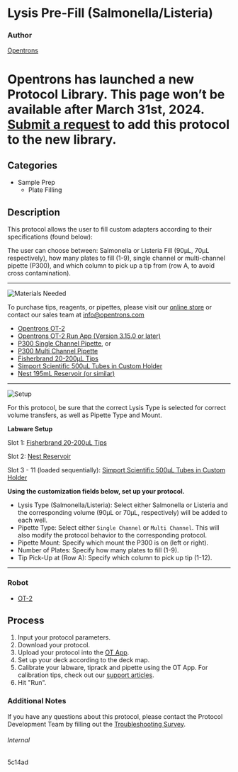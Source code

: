 # Lysis Pre-Fill (Salmonella/Listeria)

### Author
[Opentrons](https://opentrons.com/)


# Opentrons has launched a new Protocol Library. This page won’t be available after March 31st, 2024. [Submit a request](https://docs.google.com/forms/d/e/1FAIpQLSdYYp9QCKow4nn0KlCVsMS3HX0eJ0N9O7-erajKvcpT0lWbSg/viewform) to add this protocol to the new library.

## Categories
* Sample Prep
	* Plate Filling


## Description
This protocol allows the user to fill custom adapters according to their specifications (found below):

The user can choose between: Salmonella or Listeria Fill (90µL, 70µL respectively), how many plates to fill (1-9), single channel or multi-channel pipette (P300), and which column to pick up a tip from (row A, to avoid cross contamination).

---
![Materials Needed](https://s3.amazonaws.com/opentrons-protocol-library-website/custom-README-images/001-General+Headings/materials.png)

To purchase tips, reagents, or pipettes, please visit our [online store](https://shop.opentrons.com/) or contact our sales team at [info@opentrons.com](mailto:info@opentrons.com)

* [Opentrons OT-2](https://shop.opentrons.com/collections/ot-2-robot/products/ot-2)
* [Opentrons OT-2 Run App (Version 3.15.0 or later)](https://opentrons.com/ot-app/)
* [P300 Single Channel Pipette](https://shop.opentrons.com/collections/ot-2-robot/products/single-channel-electronic-pipette), or
* [P300 Multi Channel Pipette](https://shop.opentrons.com/collections/ot-2-robot/products/8-channel-electronic-pipette)
* [Fisherbrand 20-200µL Tips](https://www.fishersci.com/shop/products/fisherbrand-sureone-aerosol-barrier-pipette-tips-20-200-l-beveled-tip-graduated-at-10-50-100-l/02707430)
* [Simport Scientific 500µL Tubes in Custom Holder](http://www.simport.com/en/products/173-t100-1.html)
* [Nest 195mL Reservoir (or similar)](https://labware.opentrons.com/nest_1_reservoir_195ml?category=reservoir)



---
![Setup](https://s3.amazonaws.com/opentrons-protocol-library-website/custom-README-images/001-General+Headings/Setup.png)


For this protocol, be sure that the correct Lysis Type is selected for correct volume transfers, as well as Pipette Type and Mount.

**Labware Setup**

Slot 1: [Fisherbrand 20-200µL Tips](https://www.fishersci.com/shop/products/fisherbrand-sureone-aerosol-barrier-pipette-tips-20-200-l-beveled-tip-graduated-at-10-50-100-l/02707430)

Slot 2: [Nest Reservoir](https://labware.opentrons.com/nest_1_reservoir_195ml?category=reservoir)

Slot 3 - 11 (loaded sequentially): [Simport Scientific 500µL Tubes in Custom Holder](http://www.simport.com/en/products/173-t100-1.html)

**Using the customization fields below, set up your protocol.**
* Lysis Type (Salmonella/Listeria): Select either Salmonella or Listeria and the corresponding volume (90µL or 70µL, respectively) will be added to each well.
* Pipette Type: Select either `Single Channel` or `Multi Channel`. This will also modify the protocol behavior to the corresponding protocol.
* Pipette Mount: Specify which mount the P300 is on (left or right).
* Number of Plates: Specify how many plates to fill (1-9).
* Tip Pick-Up at (Row A): Specify which column to pick up tip (1-12).

---
### Robot
* [OT-2](https://opentrons.com/ot-2)

## Process

1. Input your protocol parameters.
2. Download your protocol.
3. Upload your protocol into the [OT App](https://opentrons.com/ot-app).
4. Set up your deck according to the deck map.
5. Calibrate your labware, tiprack and pipette using the OT App. For calibration tips, check out our [support articles](https://support.opentrons.com/en/collections/1559720-guide-for-getting-started-with-the-ot-2).
6. Hit "Run".

### Additional Notes
If you have any questions about this protocol, please contact the Protocol Development Team by filling out the [Troubleshooting Survey](https://protocol-troubleshooting.paperform.co/).

###### Internal
5c14ad
